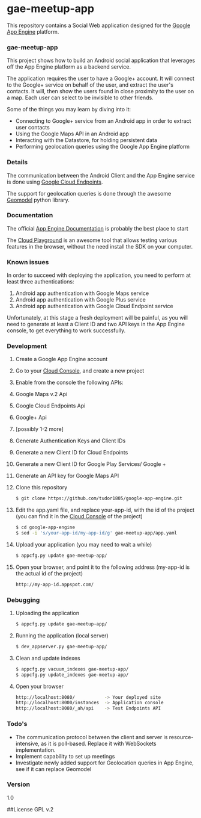 # gae-meetup-app

This repository contains a Social Web application designed for the [Google App Engine] platform.

### gae-meetup-app

This project shows how to build an Android social application that leverages off the App Engine platform as a backend service.

The application requires the user to have a Google+ account. It will connect to the Google+ service on behalf of the user, and extract the user's contacts. It will, then show the users found in close proximity to the user on a map.
Each user can select to be invisible to other friends.

Some of the things you may learn by diving into it:
  - Connecting to Google+ service from an Android app in order to extract user contacts
  - Using the Google Maps API in an Android app
  - Interacting with the Datastore, for holding persistent data
  - Performing geolocation queries using the Google App Engine platform

### Details

The communication between the Android Client and the App Engine service is done using [Google Cloud Endpoints].

The support for geolocation queries is done through the awesome [Geomodel] python library.

### Documentation
The official [App Engine Documentation] is probably the best place to start

The [Cloud Playground] is an awesome tool that allows testing various features in the browser, without the need install the SDK on your computer.

### Known issues

In order to succeed with deploying the application, you need to perform at least three authentications:

1. Android app authentication with Google Maps service
2. Android app authentication with Google Plus service
3. Android app authentication with Google Cloud Endpoint service

Unfortunately, at this stage a fresh deployment will be painful, as you will need to generate at least a Client ID and two API keys in the App Engine console, to get everything to work successfully.

### Development

1. Create a Google App Engine account
2. Go to your [Cloud Console], and create a new project
4. Enable from the console the following APIs:
 1. Google Maps v.2 Api
 2. Google Cloud Endpoints Api
 3. Google+ Api
 4. [possibly 1-2 more]
5. Generate Authentication Keys and Client IDs
 1. Generate a new Client ID for Cloud Endpoints
 2. Generate a new Client ID for Google Play Services/ Google +
 3. Generate an API key for Google Maps API
6. Clone this repository

    ```sh
    $ git clone https://github.com/tudor1805/google-app-engine.git
    ```
    
6. Edit the app.yaml file, and replace your-app-id, with the id of the project (you can find it in the [Cloud Console] of the project)

    ```sh
    $ cd google-app-engine
    $ sed -i 's/your-app-id/my-app-id/g' gae-meetup-app/app.yaml
    ```

7. Upload your application (you may need to wait a while)

    ```sh
    $ appcfg.py update gae-meetup-app/
    ```

6. Open your browser, and point it to the following address (my-app-id is the actual id of the project)

    ```sh
    http://my-app-id.appspot.com/
    ```

### Debugging

1. Uploading the application

    ```sh
    $ appcfg.py update gae-meetup-app/
    ```
2. Running the application (local server)

    ```sh
    $ dev_appserver.py gae-meetup-app/
    ```

3. Clean and update indexes

    ```sh
    $ appcfg.py vacuum_indexes gae-meetup-app/
    $ appcfg.py update_indexes gae-meetup-app/
    ```

4. Open your browser
 
    ```sh
    http://localhost:8080/           -> Your deployed site
    http://localhost:8000/instances  -> Application console
    http://localhost:8080/_ah/api    -> Test Endpoints API
    ```

### Todo's

 - The communication protocol between the client and server is resource-intensive, as it is poll-based. Replace it with WebSockets implementation.
 - Implement capability to set up meetings
 - Investigate newly added support for Geolocation queries in App Engine, see if it can replace Geomodel
 
### Version
1.0

##License
GPL v.2

[Google App Engine]:https://cloud.google.com/appengine/
[Google Cloud Endpoints]: https://cloud.google.com/endpoints/
[App Engine Documentation]: https://cloud.google.com/appengine/docs
[Cloud Playground]: https://code.google.com/p/cloud-playground/
[Geomodel]: https://code.google.com/p/geomodel/
[Cloud Console]: https://cloud.google.com/
[WebSockets]: https://www.websocket.org/
